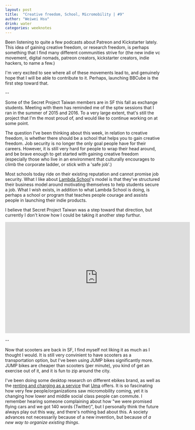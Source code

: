```yaml
---
layout: post
title:  "Creative freedom, School, Micromobility | #9"
author: "Weiwei Hsu"
drink: water
categories: weeknotes
---
```

Been listening to quite a few podcasts about Patreon and Kickstarter lately. This idea of gaining creative freedom, or research freedom, is perhaps something that I find many different communities strive for (the new indie vc movement, digital nomads, patreon creators, kickstarter creators, indie hackers, to name a few.)

I'm very excited to see where all of these movements lead to, and genuinely hope that I will be able to contribute to it. Perhaps, launching BBCube is the first step toward that.

--

Some of the Secret Project Taiwan members are in SF this fall as exchange students. Meeting with them has reminded me of the sptw sessions that I ran in the summer of 2015 and 2016. To a very large extent, that's still the project that I'm the most proud of, and would like to continue working on at some point.

The question I've been thinking about this week, in relation to creative freedom, is whether there should be a school that helps you to gain creative freedom. Job security is no longer the only goal people have for their careers. However, it is still very hard for people to wrap their head around, and be brave enough to get started with gaining creative freedom (especially those who live in an environment that culturally encourages to climb the corporate ladder, or stick with a 'safe job'.)

Most schools today ride on their existing reputation and cannot promise job security. What I like about [Lambda School](https://lambdaschool.com)'s model is that they've structured their business model around motivating themselves to help students secure a job. What I wish exists, in addition to what Lambda School is doing, is perhaps a school or program that teaches people courage and assists people in launching their indie products.

I believe that Secret Project Taiwan was a step toward that direction, but currently I don't know how I could be taking it another step furthur.

<div align="center"><iframe width="600vh" height="360vh" src="https://www.youtube.com/embed/PajTIWf_fqI" frameborder="0" allow="accelerometer; autoplay; encrypted-media; gyroscope; picture-in-picture" allowfullscreen></iframe></div>

--

Now that scooters are back in SF, I find myself not liking it as much as I thought I would. It is still very convinient to have scooters as a transportation option, but I've been using JUMP bikes significantly more. JUMP bikes are cheaper than scooters (per minute), you kind of get an exercise out of it, and it is fun to zip around the city.

I've been doing some desktop research on different ebikes brand, as well as the [renting and charging as a service](https://twitter.com/speculatvglitch/status/1056778492447084544) that [Uma](https://www.uma.com) offers. It is so fascinating how very few people/organizations saw micromobility coming, yet it is changing how lower and middle social class people can commute. I remember hearing someone complaining about how "we were promised flying cars and we got 140 words (Twitter)", but I personally think the future always play out this way, and there's nothing bad about this. A society advances not necessarily because of a new invention, but because of _a new way to organize existing things_.
